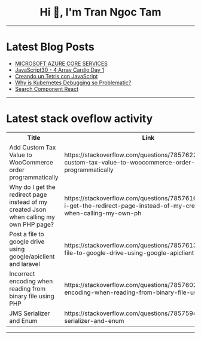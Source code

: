 <h1 align="center">Hi 👋, I'm Tran Ngoc Tam</h1>

---

# Latest Blog Posts 
<!-- BLOG-POST-LIST:START -->
- [MICROSOFT AZURE CORE SERVICES](https://dev.to/aizeon/microsoft-azure-core-services-24g1)
- [JavaScript30 - 4 Array Cardio Day 1](https://dev.to/virtualsobriety/javascript30-4-array-cardio-day-1-3a0b)
- [Creando un Tetris con JavaScript](https://dev.to/baltasarq/creando-un-tetris-con-javascript-15ba)
- [Why is Kubernetes Debugging so Problematic?](https://dev.to/codenameone/why-is-kubernetes-debugging-so-problematic-4feo)
- [Search Component React](https://dev.to/fatimaalam1234/search-component-react-11b8)
<!-- BLOG-POST-LIST:END -->

---

# Latest stack oveflow activity
<table>
  <tr><th>Title</th><th>Link</th></tr>
  <!-- STACKOVERFLOW:START --><tr><td>Add Custom Tax Value to WooCommerce order programmatically</td><td>https://stackoverflow.com/questions/78576229/add-custom-tax-value-to-woocommerce-order-programmatically</td></tr><tr><td>Why do I get the redirect page instead of my created Json when calling my own PHP page?</td><td>https://stackoverflow.com/questions/78576169/why-do-i-get-the-redirect-page-instead-of-my-created-json-when-calling-my-own-ph</td></tr><tr><td>Post a file to google drive using google/apiclient and laravel</td><td>https://stackoverflow.com/questions/78576138/post-a-file-to-google-drive-using-google-apiclient-and-laravel</td></tr><tr><td>Incorrect encoding when reading from binary file using PHP</td><td>https://stackoverflow.com/questions/78576021/incorrect-encoding-when-reading-from-binary-file-using-php</td></tr><tr><td>JMS Serializer and Enum</td><td>https://stackoverflow.com/questions/78575940/jms-serializer-and-enum</td></tr><!-- STACKOVERFLOW:END -->
</table>

---



